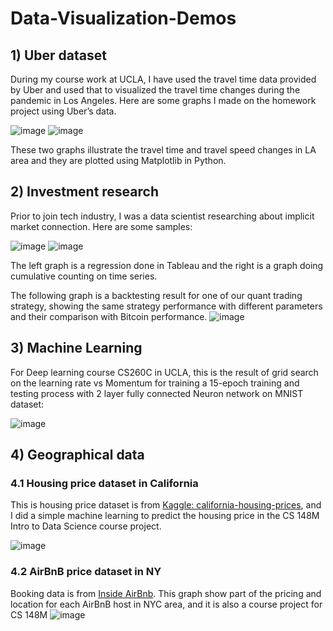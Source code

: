 # Data-Visualization-Demos
## 1)	Uber dataset
During my course work at UCLA, I have used the travel time data provided by Uber and used that to visualized the travel time changes during the pandemic in Los Angeles. Here are some graphs I made on the homework project using Uber’s data.

![image](https://user-images.githubusercontent.com/76094159/208974551-7a5484e0-3789-402b-90c9-88db1d815834.png)
![image](https://user-images.githubusercontent.com/76094159/208974384-396f85f9-c2a7-4ce6-abe4-380e730e45b7.png)

These two graphs illustrate the travel time and travel speed changes in LA area and they are plotted using Matplotlib in Python.

## 2)	Investment research
Prior to join tech industry, I was a data scientist researching about implicit market connection. Here are some samples:

![image](https://user-images.githubusercontent.com/76094159/208974754-5d192b28-49bf-4539-9f40-65a79f703bae.png)
![image](https://user-images.githubusercontent.com/76094159/208974791-7291f6fd-fcad-4113-b01c-cd9bacaa7ed4.png)

The left graph is a regression done in Tableau and the right is a graph doing cumulative counting on time series.

The following graph is a backtesting result for one of our quant trading strategy, showing the same strategy performance with different parameters and their comparison with Bitcoin performance.
![image](https://user-images.githubusercontent.com/76094159/208978901-447fb047-418b-4cc3-9337-541bd180f2e5.png)


## 3) Machine Learning
For Deep learning course CS260C in UCLA, this is the result of grid search on the learning rate vs Momentum for training a 15-epoch training and testing process with 2 layer fully connected Neuron network on MNIST dataset:

![image](https://user-images.githubusercontent.com/76094159/208975533-14e44be0-f3a5-4b3c-8968-9ecec8e8b241.png)

## 4) Geographical data

### 4.1 Housing price dataset in California
This is housing price dataset is from [Kaggle: california-housing-prices](https://www.kaggle.com/datasets/camnugent/california-housing-prices), and I did a simple machine learning to predict the housing price in the CS 148M Intro to Data Science course project.

![image](https://user-images.githubusercontent.com/76094159/208976474-db3e70dd-fdd3-40f4-9584-3345144b5f85.png)

### 4.2 AirBnB price dataset in NY
Booking data is from [Inside AirBnb](http://insideairbnb.com/get-the-data/). This graph show part of the pricing and location for each AirBnB host in NYC area, and it is also a course project for CS 148M
![image](https://user-images.githubusercontent.com/76094159/208978251-4e2fe33b-faf2-44aa-9f90-cfed75cdfa02.png)

